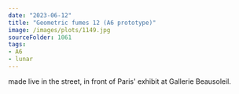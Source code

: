 ```yaml
---
date: "2023-06-12"
title: "Geometric fumes 12 (A6 prototype)"
image: /images/plots/1149.jpg
sourceFolder: 1061
tags:
- A6
- lunar
---
```


made live in the street, in front of Paris' exhibit at Gallerie Beausoleil.